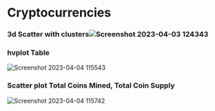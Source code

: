 # Cryptocurrencies
### 3d Scatter with clusters![Screenshot 2023-04-03 124343](https://user-images.githubusercontent.com/45715246/229574299-c8acf1c2-768c-4394-9e54-cb59b2283b97.png)


### hvplot Table
![Screenshot 2023-04-04 115543](https://user-images.githubusercontent.com/45715246/229849267-0882efc7-75cb-4c0c-b76e-8e210deaf22f.png)


### Scatter plot Total Coins Mined, Total Coin Supply 
![Screenshot 2023-04-04 115742](https://user-images.githubusercontent.com/45715246/229849632-b6a8dc24-158d-4b1c-a046-f80f913e49f0.png)
